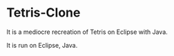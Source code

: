 # Tetris-Clone
It is a mediocre recreation of Tetris on Eclipse with Java.

It is run on Eclipse, Java.
